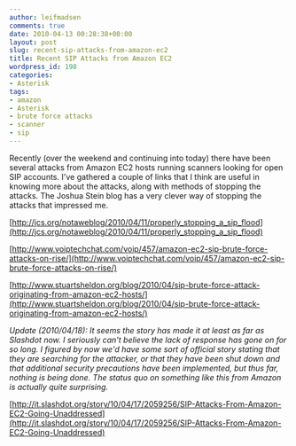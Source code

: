 ```yaml
---
author: leifmadsen
comments: true
date: 2010-04-13 00:28:38+00:00
layout: post
slug: recent-sip-attacks-from-amazon-ec2
title: Recent SIP Attacks from Amazon EC2
wordpress_id: 198
categories:
- Asterisk
tags:
- amazon
- Asterisk
- brute force attacks
- scanner
- sip
---
```


Recently (over the weekend and continuing into today) there have been several attacks from Amazon EC2 hosts running scanners looking for open SIP accounts. I've gathered a couple of links that I think are useful in knowing more about the attacks, along with methods of stopping the attacks. The Joshua Stein blog has a very clever way of stopping the attacks that impressed me.

[http://jcs.org/notaweblog/2010/04/11/properly_stopping_a_sip_flood](http://jcs.org/notaweblog/2010/04/11/properly_stopping_a_sip_flood)

[http://www.voiptechchat.com/voip/457/amazon-ec2-sip-brute-force-attacks-on-rise/](http://www.voiptechchat.com/voip/457/amazon-ec2-sip-brute-force-attacks-on-rise/)

[http://www.stuartsheldon.org/blog/2010/04/sip-brute-force-attack-originating-from-amazon-ec2-hosts/](http://www.stuartsheldon.org/blog/2010/04/sip-brute-force-attack-originating-from-amazon-ec2-hosts/)

_Update (2010/04/18): It seems the story has made it at least as far as Slashdot now. I seriously can't believe the lack of response has gone on for so long. I figured by now we'd have some sort of official story stating that they are searching for the attacker, or that they have been shut down and that additional security precautions have been implemented, but thus far, nothing is being done. The status quo on something like this from Amazon is actually quite surprising._

[http://it.slashdot.org/story/10/04/17/2059256/SIP-Attacks-From-Amazon-EC2-Going-Unaddressed](http://it.slashdot.org/story/10/04/17/2059256/SIP-Attacks-From-Amazon-EC2-Going-Unaddressed)
